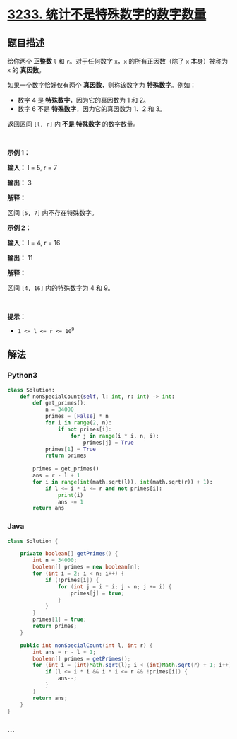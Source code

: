 # [3233. 统计不是特殊数字的数字数量](https://leetcode.cn/problems/find-the-count-of-numbers-which-are-not-special)



## 题目描述

<!-- 这里写题目描述 -->

<p>给你两个<strong> 正整数 </strong><code>l</code> 和 <code>r</code>。对于任何数字 <code>x</code>，<code>x</code> 的所有正因数（除了 <code>x</code> 本身）被称为 <code>x</code> 的 <strong>真因数</strong>。</p>

<p><span class="text-only" data-eleid="13" style="white-space: pre;">如果一个数字恰好仅有两个</span> <strong>真因数</strong>，则称该数字为 <strong>特殊数字</strong>。例如：</p>

<ul>
	<li>数字 4 是<strong> 特殊数字</strong>，因为它的真因数为 1 和 2。</li>
	<li>数字 6 不是 <strong>特殊数字</strong>，因为它的真因数为 1、2 和 3。</li>
</ul>

<p>返回区间 <code>[l, r]</code> 内<strong> 不是 特殊数字 </strong>的数字数量。</p>

<p>&nbsp;</p>

<p><strong class="example">示例 1：</strong></p>

<div class="example-block">
<p><strong>输入：</strong> <span class="example-io">l = 5, r = 7</span></p>

<p><strong>输出：</strong> <span class="example-io">3</span></p>

<p><strong>解释：</strong></p>

<p>区间 <code>[5, 7]</code> 内不存在特殊数字。</p>
</div>

<p><strong class="example">示例 2：</strong></p>

<div class="example-block">
<p><strong>输入：</strong> <span class="example-io">l = 4, r = 16</span></p>

<p><strong>输出：</strong> <span class="reset-io">11</span></p>

<p><strong>解释：</strong></p>

<p>区间 <code>[4, 16]</code> 内的特殊数字为 4 和 9。</p>
</div>

<p>&nbsp;</p>

<p><strong>提示：</strong></p>

<ul>
	<li><code>1 &lt;= l &lt;= r &lt;= 10<sup>9</sup></code></li>
</ul>


## 解法

<!-- 这里可写通用的实现逻辑 -->

<!-- tabs:start -->

### **Python3**

<!-- 这里可写当前语言的特殊实现逻辑 -->

```python
class Solution:
    def nonSpecialCount(self, l: int, r: int) -> int:
        def get_primes():
            n = 34000
            primes = [False] * n
            for i in range(2, n):
                if not primes[i]:
                    for j in range(i * i, n, i):
                        primes[j] = True
            primes[1] = True
            return primes
    
        primes = get_primes()
        ans = r - l + 1
        for i in range(int(math.sqrt(l)), int(math.sqrt(r)) + 1):
            if l <= i * i <= r and not primes[i]:
                print(i)
                ans -= 1
        return ans
```

### **Java**

<!-- 这里可写当前语言的特殊实现逻辑 -->

```java
class Solution {

    private boolean[] getPrimes() {
        int n = 34000;
        boolean[] primes = new boolean[n];
        for (int i = 2; i < n; i++) {
            if (!primes[i]) {
                for (int j = i * i; j < n; j += i) {
                    primes[j] = true;
                }
            }
        }
        primes[1] = true;
        return primes;
    } 

    public int nonSpecialCount(int l, int r) {
        int ans = r - l + 1;
        boolean[] primes = getPrimes();
        for (int i = (int)Math.sqrt(l); i < (int)Math.sqrt(r) + 1; i++) {
            if (l <= i * i && i * i <= r && !primes[i]) {
                ans--;
            }
        }
        return ans;
    }
}
```

### **...**

```

```

<!-- tabs:end -->
